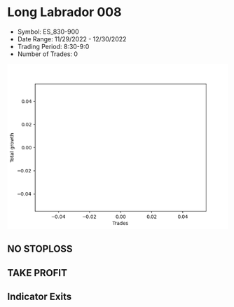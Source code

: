 # Long Labrador 008 
- Symbol: ES_830-900
- Date Range: 11/29/2022 - 12/30/2022
- Trading Period: 8:30-9:0
- Number of Trades: 0

![Plot](LongLabrador008ES_830-900.png)
## NO STOPLOSS














## TAKE PROFIT











## Indicator Exits

